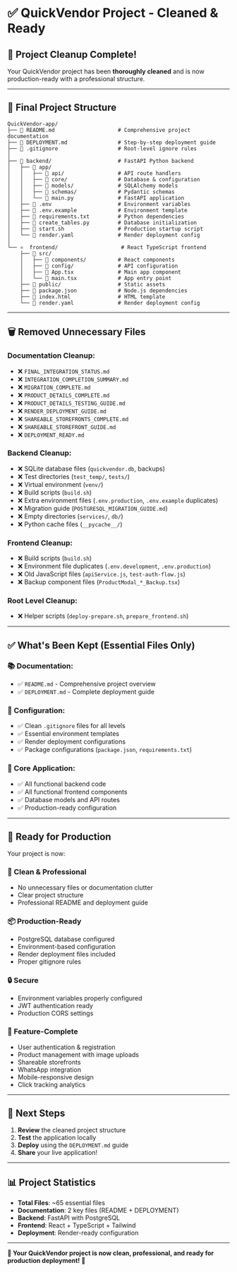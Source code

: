 # ✅ QuickVendor Project - Cleaned & Ready

## 🎉 Project Cleanup Complete!

Your QuickVendor project has been **thoroughly cleaned** and is now production-ready with a professional structure.

---

## 📁 **Final Project Structure**

```
QuickVendor-app/
├── 📄 README.md                    # Comprehensive project documentation
├── 📄 DEPLOYMENT.md                # Step-by-step deployment guide
├── 📄 .gitignore                   # Root-level ignore rules
│
├── 🐍 backend/                     # FastAPI Python backend
│   ├── 📁 app/
│   │   ├── 📁 api/                 # API route handlers
│   │   ├── 📁 core/                # Database & configuration
│   │   ├── 📁 models/              # SQLAlchemy models
│   │   ├── 📁 schemas/             # Pydantic schemas
│   │   └── 📄 main.py              # FastAPI application
│   ├── 📄 .env                     # Environment variables
│   ├── 📄 .env.example             # Environment template
│   ├── 📄 requirements.txt         # Python dependencies
│   ├── 📄 create_tables.py         # Database initialization
│   ├── 📄 start.sh                 # Production startup script
│   └── 📄 render.yaml              # Render deployment config
│
└── ⚛️  frontend/                    # React TypeScript frontend
    ├── 📁 src/
    │   ├── 📁 components/          # React components
    │   ├── 📁 config/              # API configuration
    │   ├── 📄 App.tsx              # Main app component
    │   └── 📄 main.tsx             # App entry point
    ├── 📁 public/                  # Static assets
    ├── 📄 package.json             # Node.js dependencies
    ├── 📄 index.html               # HTML template
    └── 📄 render.yaml              # Render deployment config
```

---

## 🗑️ **Removed Unnecessary Files**

### **Documentation Cleanup:**
- ❌ `FINAL_INTEGRATION_STATUS.md`
- ❌ `INTEGRATION_COMPLETION_SUMMARY.md`
- ❌ `MIGRATION_COMPLETE.md`
- ❌ `PRODUCT_DETAILS_COMPLETE.md`
- ❌ `PRODUCT_DETAILS_TESTING_GUIDE.md`
- ❌ `RENDER_DEPLOYMENT_GUIDE.md`
- ❌ `SHAREABLE_STOREFRONTS_COMPLETE.md`
- ❌ `SHAREABLE_STOREFRONT_GUIDE.md`
- ❌ `DEPLOYMENT_READY.md`

### **Backend Cleanup:**
- ❌ SQLite database files (`quickvendor.db`, backups)
- ❌ Test directories (`test_temp/`, `tests/`)
- ❌ Virtual environment (`venv/`)
- ❌ Build scripts (`build.sh`)
- ❌ Extra environment files (`.env.production`, `.env.example` duplicates)
- ❌ Migration guide (`POSTGRESQL_MIGRATION_GUIDE.md`)
- ❌ Empty directories (`services/`, `db/`)
- ❌ Python cache files (`__pycache__/`)

### **Frontend Cleanup:**
- ❌ Build scripts (`build.sh`)
- ❌ Environment file duplicates (`.env.development`, `.env.production`)
- ❌ Old JavaScript files (`apiService.js`, `test-auth-flow.js`)
- ❌ Backup component files (`ProductModal_*_Backup.tsx`)

### **Root Level Cleanup:**
- ❌ Helper scripts (`deploy-prepare.sh`, `prepare_frontend.sh`)

---

## ✅ **What's Been Kept (Essential Files Only)**

### **📚 Documentation:**
- ✅ `README.md` - Comprehensive project overview
- ✅ `DEPLOYMENT.md` - Complete deployment guide

### **🔧 Configuration:**
- ✅ Clean `.gitignore` files for all levels
- ✅ Essential environment templates
- ✅ Render deployment configurations
- ✅ Package configurations (`package.json`, `requirements.txt`)

### **💾 Core Application:**
- ✅ All functional backend code
- ✅ All functional frontend components
- ✅ Database models and API routes
- ✅ Production-ready configuration

---

## 🚀 **Ready for Production**

Your project is now:

### **🎯 Clean & Professional**
- No unnecessary files or documentation clutter
- Clear project structure
- Professional README and deployment guide

### **📦 Production-Ready**
- PostgreSQL database configured
- Environment-based configuration
- Render deployment files included
- Proper gitignore rules

### **🔒 Secure**
- Environment variables properly configured
- JWT authentication ready
- Production CORS settings

### **📱 Feature-Complete**
- User authentication & registration
- Product management with image uploads
- Shareable storefronts
- WhatsApp integration
- Mobile-responsive design
- Click tracking analytics

---

## 🎯 **Next Steps**

1. **Review** the cleaned project structure
2. **Test** the application locally
3. **Deploy** using the `DEPLOYMENT.md` guide
4. **Share** your live application!

---

## 📊 **Project Statistics**

- **Total Files**: ~65 essential files
- **Documentation**: 2 key files (README + DEPLOYMENT)
- **Backend**: FastAPI with PostgreSQL
- **Frontend**: React + TypeScript + Tailwind
- **Deployment**: Render-ready configuration

---

**🎉 Your QuickVendor project is now clean, professional, and ready for production deployment! 🎉**
